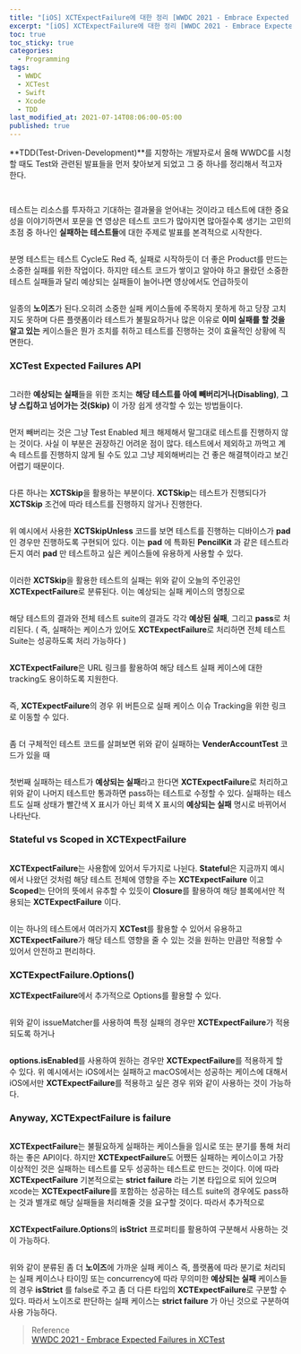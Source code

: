 ```yaml
---
title: "[iOS] XCTExpectFailure에 대한 정리 [WWDC 2021 - Embrace Expected Failures in XCTest]"
excerpt: "[iOS] XCTExpectFailure에 대한 정리 [WWDC 2021 - Embrace Expected Failures in XCTest]"
toc: true
toc_sticky: true
categories:
  - Programming
tags:
  - WWDC
  - XCTest
  - Swift
  - Xcode
  - TDD
last_modified_at: 2021-07-14T08:06:00-05:00
published: true
---
```


**TDD(Test-Driven-Development)**를 지향하는 개발자로서 올해 WWDC를 시청할 때도 Test와 관련된 발표들을 먼저 찾아보게 되었고 그 중 하나를 정리해서 적고자 한다. 

<center>
<figure>
<img src="/assets/images/xctexpected_1.png" alt="">
<figcaption></figcaption>
</figure>
</center>

<center>
<figure>
<img src="/assets/images/xctexpected_2.png" alt="">
<figcaption></figcaption>
</figure>
</center>

테스트는 리소스를 투자하고 기대하는 결과물을 얻어내는 것이라고 테스트에 대한 중요성을 이야기하면서 포문을 연 영상은 테스트 코드가 많아지면 많아질수록 생기는 고민의 초점 중 하나인 **실패하는 테스트들**에 대한 주제로 발표를 본격적으로 시작한다.

<center>
<figure>
<img src="/assets/images/xctexpected_3.png" alt="">
<figcaption></figcaption>
</figure>
</center>

분명 테스트는 테스트 Cycle도 Red 즉, 실패로 시작하듯이 더 좋은 Product를 만드는 소중한 실패를 위한 작업이다. 하지만 테스트 코드가 쌓이고 알아야 하고 몰랐던 소중한 테스트 실패들과 달리 예상되는 실패들이 늘어나면 영상에서도 언급하듯이

<center>
<figure>
<img src="/assets/images/xctexpected_4.jpg" alt="">
<figcaption></figcaption>
</figure>
</center>

일종의 **노이즈**가 된다.오히려 소중한 실패 케이스들에 주목하지 못하게 하고 당장 고치지도 못하며 다른 플랫폼이라 테스트가 불필요하거나 많은 이유로 **이미 실패를 할 것을 알고 있는** 케이스들은 뭔가 조치를 취하고 테스트를 진행하는 것이 효율적인 상황에 직면한다.

### XCTest Expected Failures API

<center>
<figure>
<img src="/assets/images/xctexpected_5.png" alt="">
<figcaption></figcaption>
</figure>
</center>

그러한 **예상되는 실패**들을 위한 조치는 **해당 테스트를 아예 빼버리거나(Disabling)**, **그냥 스킵하고 넘어가는 것(Skip)** 이 가장 쉽게 생각할 수 있는 방법들이다. 

<center>
<figure>
<img src="/assets/images/xctexpected_6.png" alt="">
<figcaption></figcaption>
</figure>
</center>

먼저 빼버리는 것은 그냥 Test Enabled 체크 해제해서 말그대로 테스트를 진행하지 않는 것이다. 사실 이 부분은 권장하긴 어려운 점이 많다. 테스트에서 제외하고 까먹고 계속 테스트를 진행하지 않게 될 수도 있고 그냥 제외해버리는 건 좋은 해결책이라고 보긴 어렵기 때문이다.

<center>
<figure>
<img src="/assets/images/xctexpected_7.png" alt="">
<figcaption></figcaption>
</figure>
</center>

다른 하나는 **XCTSkip**을 활용하는 부분이다.  **XCTSkip**는 테스트가 진행되다가  **XCTSkip** 조건에 따라 테스트를 진행하지 않거나 진행한다.

<center>
<figure>
<img src="/assets/images/xctexpected_8.png" alt="">
<figcaption></figcaption>
</figure>
</center>

위 예시에서 사용한 **XCTSkipUnless** 코드를 보면 테스트를 진행하는 디바이스가 **pad** 인 경우만 진행하도록 구현되어 있다. 이는 **pad** 에 특화된 **PencilKit** 과 같은 테스트라든지 여러 **pad** 만 테스트하고 싶은 케이스들에 유용하게 사용할 수 있다. 

<center>
<figure>
<img src="/assets/images/xctexpected_9.png" alt="">
<figcaption></figcaption>
</figure>
</center>

이러한 **XCTSkip**을 활용한 테스트의 실패는 위와 같이 오늘의 주인공인 **XCTExpectFailure**로 분류된다. 이는 예상되는 실패 케이스의 명칭으로

<center>
<figure>
<img src="/assets/images/xctexpected_10.png" alt="">
<figcaption></figcaption>
</figure>
</center>

해당 테스트의 결과와 전체 테스트 suite의 결과도 각각 **예상된 실패**, 그리고 **pass**로 처리된다. ( 즉, 실패하는 케이스가 있어도 **XCTExpectFailure**로 처리하면 전체 테스트 Suite는 성공하도록 처리 가능하다 )

<center>
<figure>
<img src="/assets/images/xctexpected_11.png" alt="">
<figcaption></figcaption>
</figure>
</center>

**XCTExpectFailure**은 URL 링크를 활용하여 해당 테스트 실패 케이스에 대한 tracking도 용이하도록 지원한다.

<center>
<figure>
<img src="/assets/images/xctexpected_12.png" alt="">
<figcaption></figcaption>
</figure>
</center>

즉, **XCTExpectFailure**의 경우 위 버튼으로 실패 케이스 이슈 Tracking을 위한 링크로 이동할 수 있다.

<center>
<figure>
<img src="/assets/images/xctexpected_13.png" alt="">
<figcaption></figcaption>
</figure>
</center>

좀 더 구체적인 테스트 코드를 살펴보면 위와 같이 실패하는 **VenderAccountTest** 코드가 있을 때

<center>
<figure>
<img src="/assets/images/xctexpected_14.png" alt="">
<figcaption></figcaption>
</figure>
</center>

첫번째 실패하는 테스트가 **예상되는 실패**라고 한다면 **XCTExpectFailure**로 처리하고 위와 같이 나머지 테스트만 통과하면 pass하는 테스트로 수정할 수 있다. 실패하는 테스트도 실패 상태가 빨간색 X 표시가 아닌 회색 X 표시의  **예상되는 실패** 명시로 바뀌어서 나타난다.

### Stateful vs Scoped in XCTExpectFailure

<center>
<figure>
<img src="/assets/images/xctexpected_15.png" alt="">
<figcaption></figcaption>
</figure>
</center>

**XCTExpectFailure**는 사용함에 있어서 두가지로 나뉜다. **Stateful**은 지금까지 예시에서 나왔던 것처럼 해당 테스트 전체에 영향을 주는 **XCTExpectFailure** 이고 **Scoped**는 단어의 뜻에서 유추할 수 있듯이 **Closure**를 활용하여 해당 블록에서만 적용되는 **XCTExpectFailure** 이다. 

<center>
<figure>
<img src="/assets/images/xctexpected_16.png" alt="">
<figcaption></figcaption>
</figure>
</center>

이는 하나의 테스트에서 여러가지 **XCTest**를 활용할 수 있어서 유용하고 **XCTExpectFailure**가 해당 테스트 영향을 줄 수 있는 것을 원하는 만큼만 적용할 수 있어서 안전하고 편리하다. 

### XCTExpectFailure.Options()

**XCTExpectFailure**에서 추가적으로 Options를 활용할 수 있다.

<center>
<figure>
<img src="/assets/images/xctexpected_17.png" alt="">
<figcaption></figcaption>
</figure>
</center>

위와 같이 issueMatcher를 사용하여 특정 실패의 경우만 **XCTExpectFailure**가 적용되도록 하거나

<center>
<figure>
<img src="/assets/images/xctexpected_18.png" alt="">
<figcaption></figcaption>
</figure>
</center>

**options.isEnabled**를 사용하여 원하는 경우만 **XCTExpectFailure**를 적용하게 할 수 있다. 위 예시에서는 iOS에서는 실패하고 macOS에서는 성공하는 케이스에 대해서 iOS에서만 **XCTExpectFailure**를 적용하고 싶은 경우 위와 같이 사용하는 것이 가능하다.

### Anyway, XCTExpectFailure is failure

<center>
<figure>
<img src="/assets/images/xctexpected_19.png" alt="">
<figcaption></figcaption>
</figure>
</center>

**XCTExpectFailure**는 불필요하게 실패하는 케이스들을 임시로 또는 분기를 통해 처리하는 좋은 API이다. 하지만 **XCTExpectFailure**도 어쨌든 실패하는 케이스이고  가장 이상적인 것은 실패하는 테스트를 모두 성공하는 테스트로 만드는 것이다. 이에 따라 **XCTExpectFailure** 기본적으로는 **strict failure**  라는 기본 타입으로 되어 있으며 xcode는 **XCTExpectFailure**를 포함하는 성공하는 테스트 suite의 경우에도 pass하는 것과 별개로 해당 실패들을 처리해줄 것을 요구할 것이다. 따라서 추가적으로

<center>
<figure>
<img src="/assets/images/xctexpected_20.jpg" alt="">
<figcaption></figcaption>
</figure>
</center>

**XCTExpectFailure.Options**의 **isStrict** 프로퍼티를 활용하여 구분해서 사용하는 것이 가능하다. 

<center>
<figure>
<img src="/assets/images/xctexpected_21.png" alt="">
<figcaption></figcaption>
</figure>
</center>

위와 같이 분류된 좀 더 **노이즈**에 가까운 실패 케이스 즉, 플랫폼에 따라 분기로 처리되는 실패 케이스나 타이밍 또는 concurrency에 따라 무의미한 **예상되는 실패** 케이스들의 경우 **isStrict** 를 false로 주고 좀 더 다른 타입의 **XCTExpectFailure**로 구분할 수 있다. 따라서 노이즈로 판단하는 실패 케이스는 **strict failure** 가 아닌 것으로 구분하여 사용 가능하다.

> Reference <br>
> [WWDC 2021 - Embrace Expected Failures in XCTest](https://developer.apple.com/videos/play/wwdc2021/10207/?time=211)

